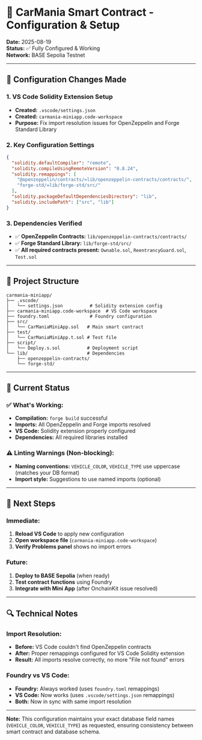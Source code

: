 # 🚗 CarMania Smart Contract - Configuration & Setup

**Date:** 2025-08-19  
**Status:** ✅ Fully Configured & Working  
**Network:** BASE Sepolia Testnet  

---

## 🔧 **Configuration Changes Made**

### **1. VS Code Solidity Extension Setup**
- **Created:** `.vscode/settings.json`
- **Created:** `carmania-miniapp.code-workspace`
- **Purpose:** Fix import resolution issues for OpenZeppelin and Forge Standard Library

### **2. Key Configuration Settings**
```json
{
  "solidity.defaultCompiler": "remote",
  "solidity.compileUsingRemoteVersion": "0.8.24",
  "solidity.remappings": [
    "@openzeppelin/contracts/=lib/openzeppelin-contracts/contracts/",
    "forge-std/=lib/forge-std/src/"
  ],
  "solidity.packageDefaultDependenciesDirectory": "lib",
  "solidity.includePath": ["src", "lib"]
}
```

### **3. Dependencies Verified**
- ✅ **OpenZeppelin Contracts:** `lib/openzeppelin-contracts/contracts/`
- ✅ **Forge Standard Library:** `lib/forge-std/src/`
- ✅ **All required contracts present:** `Ownable.sol`, `ReentrancyGuard.sol`, `Test.sol`

---

## 📁 **Project Structure**
```
carmania-miniapp/
├── .vscode/
│   └── settings.json          # Solidity extension config
├── carmania-miniapp.code-workspace  # VS Code workspace
├── foundry.toml               # Foundry configuration
├── src/
│   └── CarManiaMiniApp.sol   # Main smart contract
├── test/
│   └── CarManiaMiniApp.t.sol # Test file
├── script/
│   └── Deploy.s.sol          # Deployment script
└── lib/                      # Dependencies
    ├── openzeppelin-contracts/
    └── forge-std/
```

---

## 🎯 **Current Status**

### **✅ What's Working:**
- **Compilation:** `forge build` successful
- **Imports:** All OpenZeppelin and Forge imports resolved
- **VS Code:** Solidity extension properly configured
- **Dependencies:** All required libraries installed

### **⚠️ Linting Warnings (Non-blocking):**
- **Naming conventions:** `VEHICLE_COLOR`, `VEHICLE_TYPE` use uppercase (matches your DB format)
- **Import style:** Suggestions to use named imports (optional)

---

## 🚀 **Next Steps**

### **Immediate:**
1. **Reload VS Code** to apply new configuration
2. **Open workspace file** (`carmania-miniapp.code-workspace`)
3. **Verify Problems panel** shows no import errors

### **Future:**
1. **Deploy to BASE Sepolia** (when ready)
2. **Test contract functions** using Foundry
3. **Integrate with Mini App** (after OnchainKit issue resolved)

---

## 🔍 **Technical Notes**

### **Import Resolution:**
- **Before:** VS Code couldn't find OpenZeppelin contracts
- **After:** Proper remappings configured for VS Code Solidity extension
- **Result:** All imports resolve correctly, no more "File not found" errors

### **Foundry vs VS Code:**
- **Foundry:** Always worked (uses `foundry.toml` remappings)
- **VS Code:** Now works (uses `.vscode/settings.json` remappings)
- **Both:** Now in sync with same import resolution

---

**Note:** This configuration maintains your exact database field names (`VEHICLE_COLOR`, `VEHICLE_TYPE`) as requested, ensuring consistency between smart contract and database schema.



















